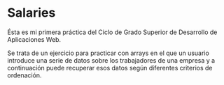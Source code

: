 # Salaries

Ésta es mi primera práctica del Ciclo de Grado Superior de Desarrollo de Aplicaciones Web.

Se trata de un ejercicio para practicar con arrays en el que un usuario introduce una serie de datos sobre los trabajadores de una empresa y a continuación puede recuperar esos datos según diferentes criterios de ordenación.
